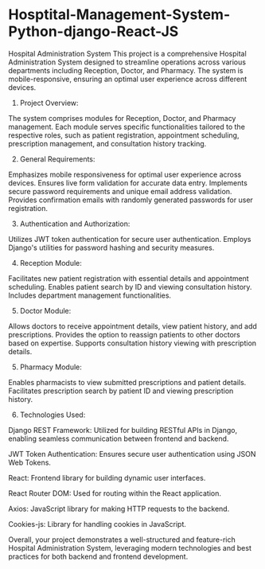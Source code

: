 # Hosptital-Management-System-Python-django-React-JS
Hospital Administration System This project is a comprehensive Hospital Administration System designed to streamline operations across various departments including Reception, Doctor, and Pharmacy. The system is mobile-responsive, ensuring an optimal user experience across different devices.



1. Project Overview:

The system comprises modules for Reception, Doctor, and Pharmacy management.
Each module serves specific functionalities tailored to the respective roles, such as patient registration, appointment scheduling, prescription management, and consultation history tracking.


2. General Requirements:

Emphasizes mobile responsiveness for optimal user experience across devices.
Ensures live form validation for accurate data entry.
Implements secure password requirements and unique email address validation.
Provides confirmation emails with randomly generated passwords for user registration.



3. Authentication and Authorization:

Utilizes JWT token authentication for secure user authentication.
Employs Django's utilities for password hashing and security measures.


4. Reception Module:

Facilitates new patient registration with essential details and appointment scheduling.
Enables patient search by ID and viewing consultation history.
Includes department management functionalities.


5. Doctor Module:

Allows doctors to receive appointment details, view patient history, and add prescriptions.
Provides the option to reassign patients to other doctors based on expertise.
Supports consultation history viewing with prescription details.


5. Pharmacy Module:

Enables pharmacists to view submitted prescriptions and patient details.
Facilitates prescription search by patient ID and viewing prescription history.


6. Technologies Used:

Django REST Framework: Utilized for building RESTful APIs in Django, enabling seamless communication between frontend and backend.

JWT Token Authentication: Ensures secure user authentication using JSON Web Tokens.

React: Frontend library for building dynamic user interfaces.

React Router DOM: Used for routing within the React application.

Axios: JavaScript library for making HTTP requests to the backend.

Cookies-js: Library for handling cookies in JavaScript.

Overall, your project demonstrates a well-structured and feature-rich Hospital Administration System, leveraging modern technologies and best practices for both backend and frontend development.
